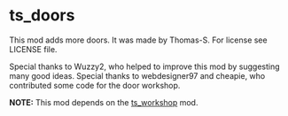 ts_doors
========

This mod adds more doors.
It was made by Thomas-S.
For license see LICENSE file.

Special thanks to Wuzzy2, who helped to improve this mod by suggesting many good ideas.
Special thanks to webdesigner97 and cheapie, who contributed some code for the door workshop.

**NOTE:** This mod depends on the [ts_workshop](https://github.com/minetest-mods/ts_workshop) mod.
